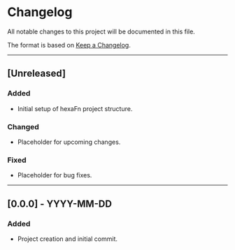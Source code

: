 # Changelog

All notable changes to this project will be documented in this file.

The format is based on [Keep a Changelog](https://keepachangelog.com/en/1.0.0/).

---

## [Unreleased]

### Added
- Initial setup of hexaFn project structure.

### Changed
- Placeholder for upcoming changes.

### Fixed
- Placeholder for bug fixes.

---

## [0.0.0] - YYYY-MM-DD

### Added
- Project creation and initial commit.

